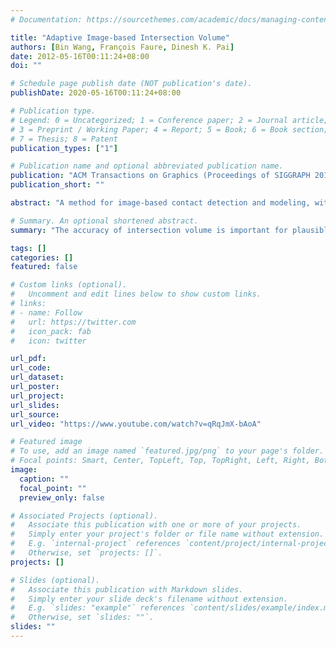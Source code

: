 ```yaml
---
# Documentation: https://sourcethemes.com/academic/docs/managing-content/

title: "Adaptive Image-based Intersection Volume"
authors: [Bin Wang, François Faure, Dinesh K. Pai]
date: 2012-05-16T00:11:24+08:00
doi: ""

# Schedule page publish date (NOT publication's date).
publishDate: 2020-05-16T00:11:24+08:00

# Publication type.
# Legend: 0 = Uncategorized; 1 = Conference paper; 2 = Journal article;
# 3 = Preprint / Working Paper; 4 = Report; 5 = Book; 6 = Book section;
# 7 = Thesis; 8 = Patent
publication_types: ["1"]

# Publication name and optional abbreviated publication name.
publication: "ACM Transactions on Graphics (Proceedings of SIGGRAPH 2012)"
publication_short: ""

abstract: "A method for image-based contact detection and modeling, with guaranteed precision on the intersection volume, is presented. Unlike previous image-based methods, our method optimizes a non-uniform ray sampling resolution and allows precise control of the volume error. By cumulatively projecting all mesh edges into a generalized 2D texture, we construct a novel data structure, the Error Bound Polynomial Image (EBPI), which allows efficient computation of the maximum volume error as a function of ray density. Based on a precision criterion, EBPI pixels are subdivided or clustered. The rays are then cast in the projection direction according to the non-uniform resolution. The EBPI data, combined with ray-surface intersection points and normals, is also used to detect transient edges at surface intersections. This allows us to model intersection volumes at arbitrary resolution, while avoiding the geometric computation of mesh intersections. Moreover, the ray casting acceleration data structures can be reused for the generation of high quality images."

# Summary. An optional shortened abstract.
summary: "The accuracy of intersection volume is important for plausible collision response. In this paper we have presented the first imagebased collision detection method that provides the controllability of intersection volume without explicit geometrical computation, and demonstrated its relevance for precise contact modeling. Its computation combines rasterization at moderate resolution with adaptive ray casting, which allows more precise contact modeling where needed and a reduced memory footprint"

tags: []
categories: []
featured: false

# Custom links (optional).
#   Uncomment and edit lines below to show custom links.
# links:
# - name: Follow
#   url: https://twitter.com
#   icon_pack: fab
#   icon: twitter

url_pdf:
url_code:
url_dataset:
url_poster:
url_project:
url_slides:
url_source:
url_video: "https://www.youtube.com/watch?v=qRqJmX-bAoA"

# Featured image
# To use, add an image named `featured.jpg/png` to your page's folder. 
# Focal points: Smart, Center, TopLeft, Top, TopRight, Left, Right, BottomLeft, Bottom, BottomRight.
image:
  caption: ""
  focal_point: ""
  preview_only: false

# Associated Projects (optional).
#   Associate this publication with one or more of your projects.
#   Simply enter your project's folder or file name without extension.
#   E.g. `internal-project` references `content/project/internal-project/index.md`.
#   Otherwise, set `projects: []`.
projects: []

# Slides (optional).
#   Associate this publication with Markdown slides.
#   Simply enter your slide deck's filename without extension.
#   E.g. `slides: "example"` references `content/slides/example/index.md`.
#   Otherwise, set `slides: ""`.
slides: ""
---
```

